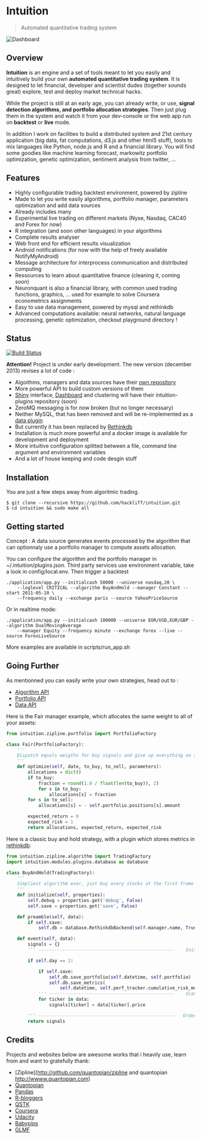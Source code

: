 Intuition
=========

> Automated quantitative trading system


![Dashboard](https://raw.github.com/hivetech/hivetech.github.io/master/images/QuantDashboard.png)

Overview
--------

**Intuition** is an engine and a set of tools meant to let you easily and
intuitively build your own **automated quantitative trading system**.  It is
designed to let financial, developer and scientist dudes (together sounds
great) explore, test and deploy market technical hacks.

While the project is still at an early age, you can already write, or use,
**signal detection algorithms, and portfolio allocation strategies**. Then
just plug them in the system and watch it from your dev-console or the web app
run on **backtest** or **live** mode.

In addition I work on facilities to build a distributed system and
21st century application (big data, fat computations, d3.js and other html5
stuff), tools to mix languages like Python, node.js and R and a financial
library. You will find some goodies like machine learning forecast, markowitz
portfolio optimization, genetic optimization, sentiment analysis from twitter, ...


Features
--------

* Highly configurable trading backtest environment, powered by zipline
* Made to let you write easily algorithms, portfolio manager, parameters optimization and add data sources
* Already includes many
* Experimental live trading on different markets (Nyse, Nasdaq, CAC40 and Forex for now)
* R integration (and soon other languages) in your algorithms
* Complete results analyser
* Web front end for efficient results visualization
* Android notifications (for now with the help of freely available NotifyMyAndroid)
* Message architecture for interprocess communication and distributed computing
* Ressources to learn about quantitative finance (cleaning it, coming soon)
* Neuronquant is also a financial library, with common used trading functions, graphics, ... used for example to solve Coursera econometrics assignments
* Easy to use data management, powered by mysql and rethinkdb
* Advanced computations available: neural networks, natural language processing, genetic optimization, checkout playground directory !


Status
------

[![Build Status](https://travis-ci.org/hackliff/intuition.png?branch=master)](https://travis-ci.org/hackliff/intuition)

**Attention!** Project is under early development. The new version (december
2013) revises a lot of code :

* Algoithms, managers and data sources have their [own repository](https://github.com/hackliff/intuition-modules)
* More powerful API to build custom versions of them
* [Shiny]() interface, [Dashboard]() and clustering will have their intuition-plugins repository (soon)
* ZeroMQ messaging is for now broken (but no longer necessary)
* Neither MySQL, that has been removed and will be re-implemented as a [data plugin](https://github.com/hackliff/intuition-modules/tree/develop/plugins)
* But currently it has been replaced by [Rethinkdb](rethinkdb.com)
* Installation is much more powerful and a docker image is available for development and deployment
* More intuitive configuration splitted between a file, command line argument and environment variables
* And a lot of house keeping and code desgin stuff


Installation
------------

You are just a few steps away from algoritmic trading.

```
$ git clone --recursive https://github.com/hackliff/intuition.git
$ cd intuition && sudo make all
```


Getting started
---------------

Concept : A data source generates events processed by the algorithm that can
optionnaly use a portfolio manager to compute assets allocation.

You can configure the algorithm and the portfolio manager in
~/.intuition/plugins.json. Third party services use environment variable, take
a look in config/local.env. Then trigger a backtest

```console
./application/app.py --initialcash 50000 --universe nasdaq,20 \
    --loglevel CRITICAL --algorithm BuyAndHold --manager Constant --start 2011-05-10 \
    --frequency daily --exchange paris --source YahooPriceSource
```

Or in realtime mode:

```console
./application/app.py --initialcash 100000 --universe EUR/USD,EUR/GBP --algorithm DualMovingAverage
    --manager Equity --frequency minute --exchange forex --live --source ForexLiveSource
```

More examples are available in scripts/run_app.sh


Going Further
-------------

As mentionned you can easily write your own strategies, head out to :

* [Algorithm API](https://github.com/hackliff/intuition-modules/blob/develop/algorithms/readme.md)
* [Portfolio API](https://github.com/hackliff/intuition-modules/blob/develop/managers/readme.md)
* [Data API](https://github.com/hackliff/intuition-modules/blob/develop/sources/readme.md)

Here is the Fair manager example, which allocates the same weight to all of your assets:

```python
from intuition.zipline.portfolio import PortfolioFactory

class Fair(PortfolioFactory):
    '''
    Dispatch equals weigths for buy signals and give up everything on sell ones
    '''
    def optimize(self, date, to_buy, to_sell, parameters):
        allocations = dict()
        if to_buy:
            fraction = round(1.0 / float(len(to_buy)), 2)
            for s in to_buy:
                allocations[s] = fraction
        for s in to_sell:
            allocations[s] = - self.portfolio.positions[s].amount

        expected_return = 0
        expected_risk = 1
        return allocations, expected_return, expected_risk
```

Here is a classic buy and hold strategy, with a plugin which stores metrics in
[rethinkdb](www.rethinkdb.com):

```python
from intuition.zipline.algorithm import TradingFactory
import intuition.modules.plugins.database as database

class BuyAndHold(TradingFactory):
    '''
    Simpliest algorithm ever, just buy every stocks at the first frame
    '''
    def initialize(self, properties):
        self.debug = properties.get('debug', False)
        self.save = properties.get('save', False)

    def preamble(self, data):
        if self.save:
            self.db = database.RethinkdbBackend(self.manager.name, True)

    def event(self, data):
        signals = {}
        ''' ---------------------------------------------------    Init   --'''

        if self.day == 2:

            if self.save:
                self.db.save_portfolio(self.datetime, self.portfolio)
                self.db.save_metrics(
                    self.datetime, self.perf_tracker.cumulative_risk_metrics)
            ''' -----------------------------------------------    Scan   --'''
            for ticker in data:
                signals[ticker] = data[ticker].price

        ''' ---------------------------------------------------   Orders  --'''
        return signals
```


Credits
-------

Projects and websites below are awesome works that i heavily use, learn from
and want to gratefully thank:

* [Zipline](http://github.com/quantopian/zipline and quantopian http://wwww.quantopian.com)
* [Quantopian](http://www.quantopian.com/)
* [Pandas](http://github.com/pydata/pandas)
* [R-bloggers](http://www.r-bloggers.com/)
* [QSTK](https://github.com/tucker777/QSTK)
* [Coursera](http://www.coursera.org/)
* [Udacity](http://www.udacity.com/)
* [Babypips](http://www.babypips.com/)
* [GLMF](http://www.unixgarden.com/)
